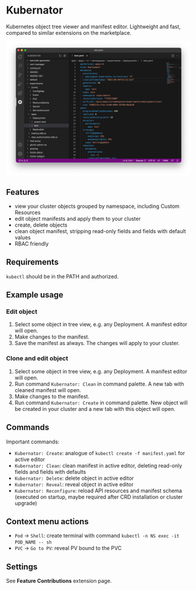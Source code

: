 # Kubernator

Kubernetes object tree viewer and manifest editor. Lightweight and fast, compared to similar extensions on the marketplace.

![Screenshot](assets/screenshot.png)


## Features

* view your cluster objects grouped by namespace, including Custom Resources
* edit object manifests and apply them to your cluster
* create, delete objects
* clean object manifest, stripping read-only fields and fields with default values
* RBAC friendly


## Requirements

`kubectl` should be in the PATH and authorized.


## Example usage

### Edit object

1. Select some object in tree view, e.g. any Deployment. A manifest editor will open.
2. Make changes to the manifest.
3. Save the manifest as always. The changes will apply to your cluster.

### Clone and edit object

1. Select some object in tree view, e.g. any Deployment. A manifest editor will open.
2. Run command `Kubernator: Clean` in command palette. A new tab with cleaned manifest will open.
3. Make changes to the manifest.
4. Run command `Kubernator: Create` in command palette. New object will be created in your cluster and a new tab with this object will open.


## Commands

Important commands:

* `Kubernator: Create`: analogue of `kubectl create -f manifest.yaml` for active editor
* `Kubernator: Clean`: clean manifest in active editor, deleting read-only fields and fields with defaults
* `Kubernator: Delete`: delete object in active editor
* `Kubernator: Reveal`: reveal object in active editor
* `Kubernator: Reconfigure`: reload API resources and manifest schema (executed on startup, maybe required after CRD installation or cluster upgrade)


## Context menu actions

* `Pod` → `Shell`: create terminal with command `kubectl -n NS exec -it POD_NAME -- sh`
* `PVC` → `Go to PV`: reveal PV bound to the PVC


## Settings

See **Feature Contributions** extension page.
